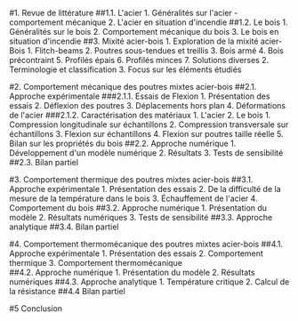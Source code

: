 #1. Revue de littérature
##1.1. L'acier
    1. Généralités sur l'acier - comportement mécanique
    2. L'acier en situation d'incendie
##1.2. Le bois
    1. Généralités sur le bois
    2. Comportement mécanique du bois
    3. Le bois en situation d'incendie
##3. Mixité acier-bois
    1. Exploration de la mixité acier-Bois
      1. Flitch-beams
      2. Poutres sous-tendues et treillis
      3. Bois armé
      4. Bois précontraint
      5. Profilés épais
      6. Profilés minces
      7. Solutions diverses
    2. Terminologie et classification
    3. Focus sur les éléments étudiés

#2. Comportement mécanique des poutres mixtes acier-bois
##2.1. Approche expérimentale
###2.1.1. Essais de Flexion
         1. Présentation des essais
         2. Déflexion des poutres
         3. Déplacements hors plan
         4. Déformations de l'acier
###2.1.2. Caractérisation des matériaux
    1. L'acier
    2. Le bois
      1. Compression longitudinale sur échantillons
      2. Compression transversale sur échantillons
      3. Flexion sur échantillons
      4. Flexion sur poutres taille réelle
      5. Bilan sur les propriétés du bois
##2.2. Approche numérique
      1. Développement d'un modèle numérique
      2. Résultats
      3. Tests de sensibilité
##2.3. Bilan partiel

#3. Comportement thermique des poutres mixtes acier-bois
##3.1. Approche expérimentale
     1. Présentation des essais
     2. De la difficulté de la mesure de la température dans le bois
     3. Échauffement de l'acier
     4. Comportement du bois
##3.2. Approche numérique
     1. Présentation du modèle
     2. Résultats numériques
     3. Tests de sensibilité
##3.3. Approche analytique
##3.4. Bilan partiel

#4. Comportement thermomécanique des poutres mixtes acier-bois
##4.1. Approche expérimentale
      1. Présentation des essais
      2. Comportement thermique
      3. Comportement thermomécanique   
##4.2. Approche numérique
     1. Présentation du modèle
     2. Résultats numériques
##4.3. Approche analytique
    1. Température critique
    2. Calcul de la résistance
##4.4 Bilan partiel

#5 Conclusion    
